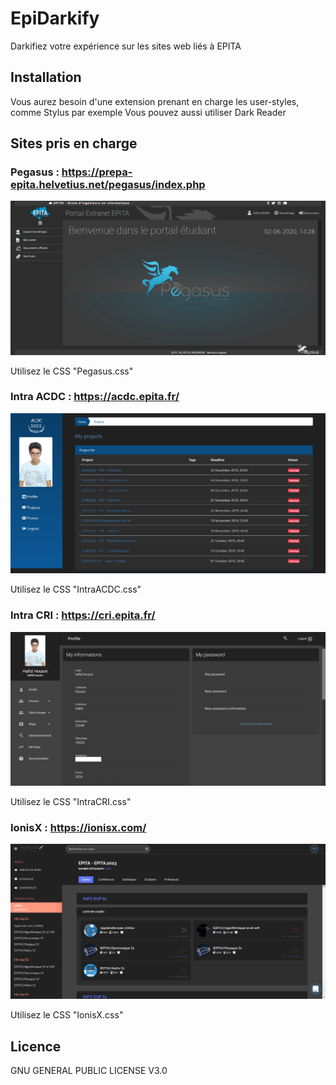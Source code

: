 # EpiDarkify
Darkifiez votre expérience sur les sites web liés à EPITA

## Installation
Vous aurez besoin d'une extension prenant en charge les user-styles, comme Stylus par exemple
Vous pouvez aussi utiliser Dark Reader

## Sites pris en charge
### Pegasus : https://prepa-epita.helvetius.net/pegasus/index.php

![Pegasus](/screenshots/Pegasus.png)

Utilisez le CSS "Pegasus.css"


### Intra ACDC : https://acdc.epita.fr/
![IntraACDC](/screenshots/IntraACDC.png)

Utilisez le CSS "IntraACDC.css"

### Intra CRI : https://cri.epita.fr/
![IntraCRI](/screenshots/IntraCRI.png)

Utilisez le CSS "IntraCRI.css"

### IonisX : https://ionisx.com/
![IonisX](/screenshots/IonisX.png)

Utilisez le CSS "IonisX.css"

## Licence
GNU GENERAL PUBLIC LICENSE V3.0
